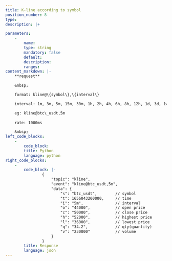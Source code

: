 ```yaml
---
title: K-line according to symbol
position_number: 8
type:
description: |+

parameters:
    -
        name:
        type: string
        mandatory: false
        default:
        description:
        ranges:
content_markdown: |-
    **request**

    &nbsp;

    format: kline@\{symbol\},\{interval\}

    interval: 1m, 3m, 5m, 15m, 30m, 1h, 2h, 4h, 6h, 8h, 12h, 1d, 3d, 1w, 1M

    eg: kline@btc\_usdt,5m
    
    rate: 1000ms

    &nbsp;
left_code_blocks:
    -
        code_block:
        title: Python
        language: python
right_code_blocks:
    -
        code_block: |-
                {
                    "topic": "kline", 
                    "event": "kline@btc_usdt,5m", 
                    "data": {
                        "s": "btc_usdt",        // symbol
                        "t": 1656043200000,     // time
                        "i": "5m",              // interval
                        "o": "44000",           // open price
                        "c": "50000",           // close price
                        "h": "52000",           // highest price
                        "l": "36000",           // lowest price
                        "q": "34.2",            // qty(quantity)
                        "v": "230000"           // volume
                    }
                }
        title: Response
        language: json
---
```


